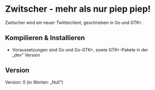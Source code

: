Zwitscher - mehr als nur piep piep!
===================================

Zwitscher wird ein neuer Twitterclient, geschrieben in Go und GTK+.


Kompilieren & Installieren
--------------------------

  * Voraussetzungen sind Go und Go-GTK+, sowie GTK+-Pakete in der „dev“ Version


Version
-------

Version: 0 (in Worten: „Null“)
